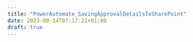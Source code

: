```yaml
---
title: "PowerAutomate_SavingApprovalDetailsToSharePoint"
date: 2023-09-14T07:17:21+01:00
draft: true
---
```


